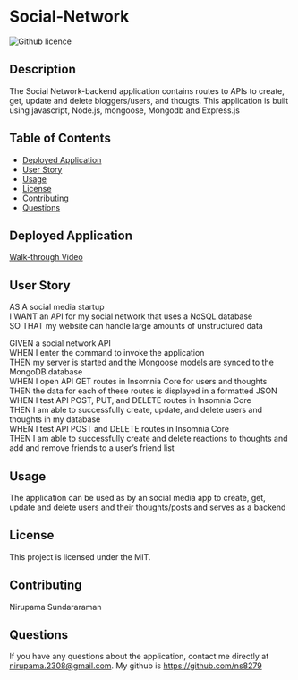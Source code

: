 # Social-Network
![Github licence](http://img.shields.io/badge/license-MIT-blue.svg)

## Description

The Social Network-backend application contains routes to APIs to create, get, update and delete bloggers/users,  and thougts. This application is built using javascript, Node.js, mongoose, Mongodb and Express.js

## Table of Contents

* [Deployed Application](#deployed-application)
* [User Story](#user-story)
* [Usage](#usage)
* [License](#license)
* [Contributing](#contributing)
* [Questions](#questions)


## Deployed Application 

[Walk-through Video]() 


## User Story 

AS A social media startup<br>
I WANT an API for my social network that uses a NoSQL database<br>
SO THAT my website can handle large amounts of unstructured data<br>

GIVEN a social network API<br>
WHEN I enter the command to invoke the application<br>
THEN my server is started and the Mongoose models are synced to the MongoDB database<br>
WHEN I open API GET routes in Insomnia Core for users and thoughts<br>
THEN the data for each of these routes is displayed in a formatted JSON<br>
WHEN I test API POST, PUT, and DELETE routes in Insomnia Core<br>
THEN I am able to successfully create, update, and delete users and thoughts in my database<br>
WHEN I test API POST and DELETE routes in Insomnia Core<br>
THEN I am able to successfully create and delete reactions to thoughts and add and remove friends to a user’s friend list<br>


## Usage

The application can be used as by an social media app to create, get, update and delete users and their thoughts/posts and serves as a backend

## License

This project is licensed under the MIT.

## Contributing

Nirupama Sundararaman


## Questions

If you have any questions about the application, contact me directly at nirupama.2308@gmail.com. My github is https://github.com/ns8279 